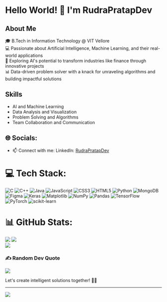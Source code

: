 # Hello World! 👋 I'm RudraPratapDev

## About Me
🎓 B.Tech in Information Technology @ VIT Vellore  
💻 Passionate about Artificial Intelligence, Machine Learning, and their real-world applications  
🚀 Exploring AI's potential to transform industries like finance through innovative projects  
📊 Data-driven problem solver with a knack for unraveling algorithms and building impactful solutions  


## Skills
- AI and Machine Learning
- Data Analysis and Visualization
- Problem Solving and Algorithms
- Team Collaboration and Communication


## 🌐 Socials:
- 📫 Connect with me:
  LinkedIn: [RudraPratapDev](https://www.linkedin.com/in/rudra-tech/)

# 💻 Tech Stack:
![C](https://img.shields.io/badge/c-%2300599C.svg?style=for-the-badge&logo=c&logoColor=white) ![C++](https://img.shields.io/badge/c++-%2300599C.svg?style=for-the-badge&logo=c%2B%2B&logoColor=white) ![Java](https://img.shields.io/badge/java-%23ED8B00.svg?style=for-the-badge&logo=openjdk&logoColor=white) ![JavaScript](https://img.shields.io/badge/javascript-%23323330.svg?style=for-the-badge&logo=javascript&logoColor=%23F7DF1E) ![CSS3](https://img.shields.io/badge/css3-%231572B6.svg?style=for-the-badge&logo=css3&logoColor=white) ![HTML5](https://img.shields.io/badge/html5-%23E34F26.svg?style=for-the-badge&logo=html5&logoColor=white) ![Python](https://img.shields.io/badge/python-3670A0?style=for-the-badge&logo=python&logoColor=ffdd54) ![MongoDB](https://img.shields.io/badge/MongoDB-%234ea94b.svg?style=for-the-badge&logo=mongodb&logoColor=white) ![Figma](https://img.shields.io/badge/figma-%23F24E1E.svg?style=for-the-badge&logo=figma&logoColor=white) ![Keras](https://img.shields.io/badge/Keras-%23D00000.svg?style=for-the-badge&logo=Keras&logoColor=white) ![Matplotlib](https://img.shields.io/badge/Matplotlib-%23ffffff.svg?style=for-the-badge&logo=Matplotlib&logoColor=black) ![NumPy](https://img.shields.io/badge/numpy-%23013243.svg?style=for-the-badge&logo=numpy&logoColor=white) ![Pandas](https://img.shields.io/badge/pandas-%23150458.svg?style=for-the-badge&logo=pandas&logoColor=white) ![TensorFlow](https://img.shields.io/badge/TensorFlow-%23FF6F00.svg?style=for-the-badge&logo=TensorFlow&logoColor=white) ![PyTorch](https://img.shields.io/badge/PyTorch-%23EE4C2C.svg?style=for-the-badge&logo=PyTorch&logoColor=white) ![scikit-learn](https://img.shields.io/badge/scikit--learn-%23F7931E.svg?style=for-the-badge&logo=scikit-learn&logoColor=white)
# 📊 GitHub Stats:
![](https://github-readme-stats.vercel.app/api?username=RudraPratapDev&theme=dark&hide_border=false&include_all_commits=false&count_private=false)
![](https://github-readme-streak-stats.herokuapp.com/?user=RudraPratapDev&theme=dark&hide_border=false)<br/>
![](https://github-readme-stats.vercel.app/api/top-langs/?username=RudraPratapDev&theme=dark&hide_border=false&include_all_commits=false&count_private=false&layout=compact)


###
### ✍️ Random Dev Quote
![](https://quotes-github-readme.vercel.app/api?type=horizontal&theme=radical)

Let's create intelligent solutions together! 🤖✨

---
[![](https://visitcount.itsvg.in/api?id=RudraPratapDev&icon=0&color=0)](https://visitcount.itsvg.in)

<!-- Proudly created with GPRM ( https://gprm.itsvg.in ) -->
